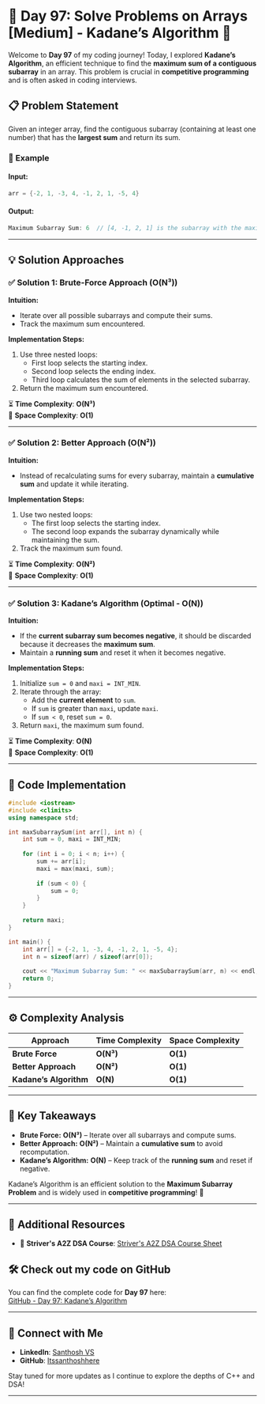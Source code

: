 # 🚀 Day 97: Solve Problems on Arrays [Medium] - Kadane’s Algorithm 🚀  

Welcome to **Day 97** of my coding journey! Today, I explored **Kadane’s Algorithm**, an efficient technique to find the **maximum sum of a contiguous subarray** in an array. This problem is crucial in **competitive programming** and is often asked in coding interviews.  

## 📋 Problem Statement  

Given an integer array, find the contiguous subarray (containing at least one number) that has the **largest sum** and return its sum.  

### 🔹 Example  
#### Input:  
```cpp
arr = {-2, 1, -3, 4, -1, 2, 1, -5, 4}
```
#### Output:  
```cpp
Maximum Subarray Sum: 6  // [4, -1, 2, 1] is the subarray with the maximum sum.
```

---

## 💡 Solution Approaches  

### ✅ Solution 1: Brute-Force Approach (O(N³))  

**Intuition:**  
- Iterate over all possible subarrays and compute their sums.  
- Track the maximum sum encountered.  

**Implementation Steps:**  
1. Use three nested loops:  
   - First loop selects the starting index.  
   - Second loop selects the ending index.  
   - Third loop calculates the sum of elements in the selected subarray.  
2. Return the maximum sum encountered.  

⏳ **Time Complexity**: **O(N³)**  
💾 **Space Complexity**: **O(1)**  

---

### ✅ Solution 2: Better Approach (O(N²))  

**Intuition:**  
- Instead of recalculating sums for every subarray, maintain a **cumulative sum** and update it while iterating.  

**Implementation Steps:**  
1. Use two nested loops:  
   - The first loop selects the starting index.  
   - The second loop expands the subarray dynamically while maintaining the sum.  
2. Track the maximum sum found.  

⏳ **Time Complexity**: **O(N²)**  
💾 **Space Complexity**: **O(1)**  

---

### ✅ Solution 3: Kadane’s Algorithm (Optimal - O(N))  

**Intuition:**  
- If the **current subarray sum becomes negative**, it should be discarded because it decreases the **maximum sum**.  
- Maintain a **running sum** and reset it when it becomes negative.  

**Implementation Steps:**  
1. Initialize `sum = 0` and `maxi = INT_MIN`.  
2. Iterate through the array:  
   - Add the **current element** to `sum`.  
   - If `sum` is greater than `maxi`, update `maxi`.  
   - If `sum < 0`, reset `sum = 0`.  
3. Return `maxi`, the maximum sum found.  

⏳ **Time Complexity**: **O(N)**  
💾 **Space Complexity**: **O(1)**  

---

## 📌 Code Implementation  

```cpp
#include <iostream>
#include <climits>
using namespace std;

int maxSubarraySum(int arr[], int n) {
    int sum = 0, maxi = INT_MIN;
    
    for (int i = 0; i < n; i++) {
        sum += arr[i];  
        maxi = max(maxi, sum);  
        
        if (sum < 0) {
            sum = 0;
        }
    }
    
    return maxi;
}

int main() {
    int arr[] = {-2, 1, -3, 4, -1, 2, 1, -5, 4};
    int n = sizeof(arr) / sizeof(arr[0]);
    
    cout << "Maximum Subarray Sum: " << maxSubarraySum(arr, n) << endl;
    return 0;
}
```

---

## ⚙️ Complexity Analysis  

| Approach          | Time Complexity | Space Complexity |
|------------------|---------------|----------------|
| **Brute Force**  | **O(N³)**      | **O(1)**       |
| **Better Approach** | **O(N²)**      | **O(1)**       |
| **Kadane’s Algorithm** | **O(N)**        | **O(1)**       |

---

## 🧩 Key Takeaways  

- **Brute Force:** **O(N³)** – Iterate over all subarrays and compute sums.  
- **Better Approach:** **O(N²)** – Maintain a **cumulative sum** to avoid recomputation.  
- **Kadane’s Algorithm:** **O(N)** – Keep track of the **running sum** and reset if negative.  

Kadane’s Algorithm is an efficient solution to the **Maximum Subarray Problem** and is widely used in **competitive programming**! 🚀  

---

## 🔗 Additional Resources  

- 📖 **Striver's A2Z DSA Course**: [Striver's A2Z DSA Course Sheet](https://takeuforward.org/strivers-a2z-dsa-course/strivers-a2z-dsa-course-sheet-2)  

## 🛠️ Check out my code on GitHub  

You can find the complete code for **Day 97** here:  
[GitHub - Day 97: Kadane’s Algorithm](https://github.com/Itssanthoshhere/Data-Structures-and-Algorithms/blob/main/C%2B%2B%20with%20DSA-learning-journey/Day97%20-%20Solve%20Problems%20on%20Arrays%20%5BMedium%5D%20-%20Maximum%20Subarray%20Sum%20(Kadane's%20Algorithm%20)/Maximum_Subarray_Sum.cpp)

---

## 🔗 Connect with Me
- **LinkedIn**: [Santhosh VS](https://www.linkedin.com/in/thesanthoshvs/)
- **GitHub**: [Itssanthoshhere](https://github.com/Itssanthoshhere)

Stay tuned for more updates as I continue to explore the depths of C++ and DSA!

---
